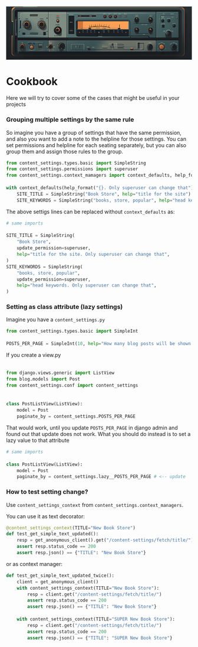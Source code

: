 ![Django Content Settings](img/title_3.png)

# Cookbook

Here we will try to cover some of the cases that might be useful in your projects

### Grouping multiple settings by the same rule

So imagine you have a group of settings that have the same permission, and also you want to add a note to the helpline for those settings. You can set permissions and helpline for each seating separately, but you can also group them and assign those rules to the group.

```python
from content_settings.types.basic import SimpleString
from content_settings.permissions import superuser
from content_settings.context_mamagers import context_defaults, help_format

with context_defaults(help_format("{}. Only superuser can change that"), update_permission=superuser):
    SITE_TITLE = SimpleString("Book Store", help="title for the site")
    SITE_KEYWORDS = SimpleString("books, store, popular", help="head keywords")
```

The above settigs lines can be replaced without `context_defaults` as:

```python
# same imports

SITE_TITLE = SimpleString(
    "Book Store", 
    update_permission=superuser,
    help="title for the site. Only superuser can change that",
)
SITE_KEYWORDS = SimpleString(
    "books, store, popular",
    update_permission=superuser,
    help="head keywords. Only superuser can change that",
)
```

### Setting as class attribute (lazy settings)

Imagine you have a `content_settings.py`

```python
from content_settings.types.basic import SimpleInt

POSTS_PER_PAGE = SimpleInt(10, help="How many blog posts will be shown per page")
```

If you create a view.py

```python

from django.views.generic import ListView
from blog.models import Post
from content_settings.conf import content_settings


class PostListView(ListView):
    model = Post
    paginate_by = content_settings.POSTS_PER_PAGE
```

That would work, until you update `POSTS_PER_PAGE` in django admin and found out that update does not work.
What you should do instead is to set a lazy value to that attribute


```python
# same imports

class PostListView(ListView):
    model = Post
    paginate_by = content_settings.lazy__POSTS_PER_PAGE # <-- update
```


### How to test setting change?

Use `content_settings_context` from `content_settings.context_managers`.

You can use it as text decorator:

```python
@content_settings_context(TITLE="New Book Store")
def test_get_simple_text_updated():
    resp = get_anonymous_client().get("/content-settings/fetch/title/")
    assert resp.status_code == 200
    assert resp.json() == {"TITLE": "New Book Store"}
```

or as context manager:

```python
def test_get_simple_text_updated_twice():
    client = get_anonymous_client()
    with content_settings_context(TITLE="New Book Store"):
        resp = client.get("/content-settings/fetch/title/")
        assert resp.status_code == 200
        assert resp.json() == {"TITLE": "New Book Store"}

    with content_settings_context(TITLE="SUPER New Book Store"):
        resp = client.get("/content-settings/fetch/title/")
        assert resp.status_code == 200
        assert resp.json() == {"TITLE": "SUPER New Book Store"}
```